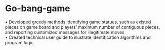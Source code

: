 # Go-bang-game

•	Developed greedy methods identifying game statues, such as existed pieces on game board and players’ maximum number of contiguous pieces, and reporting customized messages for illegitimate moves  
•	Created technical user guide to illustrate identification algorithms and program logic
